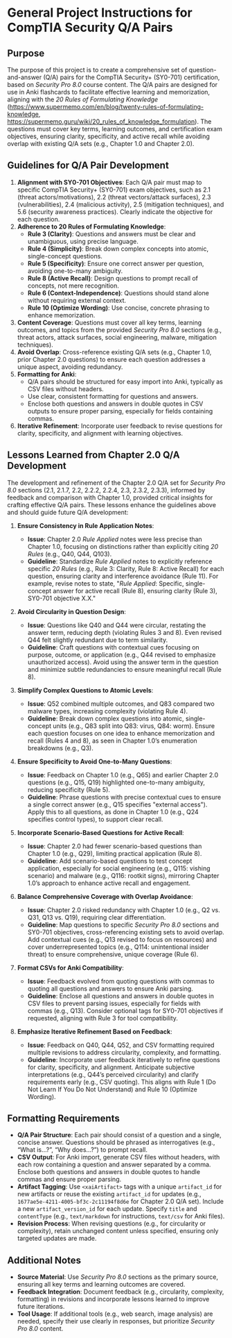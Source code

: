 # General Project Instructions for CompTIA Security Q/A Pairs

## Purpose
The purpose of this project is to create a comprehensive set of question-and-answer (Q/A) pairs for the CompTIA Security+ (SY0-701) certification, based on *Security Pro 8.0* course content. The Q/A pairs are designed for use in Anki flashcards to facilitate effective learning and memorization, aligning with the *20 Rules of Formulating Knowledge* (https://www.supermemo.com/en/blog/twenty-rules-of-formulating-knowledge, https://supermemo.guru/wiki/20_rules_of_knowledge_formulation). The questions must cover key terms, learning outcomes, and certification exam objectives, ensuring clarity, specificity, and active recall while avoiding overlap with existing Q/A sets (e.g., Chapter 1.0 and Chapter 2.0).

## Guidelines for Q/A Pair Development
1. **Alignment with SY0-701 Objectives**: Each Q/A pair must map to specific CompTIA Security+ (SY0-701) exam objectives, such as 2.1 (threat actors/motivations), 2.2 (threat vectors/attack surfaces), 2.3 (vulnerabilities), 2.4 (malicious activity), 2.5 (mitigation techniques), and 5.6 (security awareness practices). Clearly indicate the objective for each question.
2. **Adherence to 20 Rules of Formulating Knowledge**:
   - **Rule 3 (Clarity)**: Questions and answers must be clear and unambiguous, using precise language.
   - **Rule 4 (Simplicity)**: Break down complex concepts into atomic, single-concept questions.
   - **Rule 5 (Specificity)**: Ensure one correct answer per question, avoiding one-to-many ambiguity.
   - **Rule 8 (Active Recall)**: Design questions to prompt recall of concepts, not mere recognition.
   - **Rule 6 (Context-Independence)**: Questions should stand alone without requiring external context.
   - **Rule 10 (Optimize Wording)**: Use concise, concrete phrasing to enhance memorization.
3. **Content Coverage**: Questions must cover all key terms, learning outcomes, and topics from the provided *Security Pro 8.0* sections (e.g., threat actors, attack surfaces, social engineering, malware, mitigation techniques).
4. **Avoid Overlap**: Cross-reference existing Q/A sets (e.g., Chapter 1.0, prior Chapter 2.0 questions) to ensure each question addresses a unique aspect, avoiding redundancy.
5. **Formatting for Anki**:
   - Q/A pairs should be structured for easy import into Anki, typically as CSV files without headers.
   - Use clear, consistent formatting for questions and answers.
   - Enclose both questions and answers in double quotes in CSV outputs to ensure proper parsing, especially for fields containing commas.
6. **Iterative Refinement**: Incorporate user feedback to revise questions for clarity, specificity, and alignment with learning objectives.

## Lessons Learned from Chapter 2.0 Q/A Development
The development and refinement of the Chapter 2.0 Q/A set for *Security Pro 8.0* sections (2.1, 2.1.7, 2.2, 2.2.2, 2.2.4, 2.3, 2.3.2, 2.3.3), informed by feedback and comparison with Chapter 1.0, provided critical insights for crafting effective Q/A pairs. These lessons enhance the guidelines above and should guide future Q/A development:

1. **Ensure Consistency in Rule Application Notes**:
   - **Issue**: Chapter 2.0 *Rule Applied* notes were less precise than Chapter 1.0, focusing on distinctions rather than explicitly citing *20 Rules* (e.g., Q40, Q44, Q103).
   - **Guideline**: Standardize *Rule Applied* notes to explicitly reference specific *20 Rules* (e.g., Rule 3: Clarity, Rule 8: Active Recall) for each question, ensuring clarity and interference avoidance (Rule 11). For example, revise notes to state, "*Rule Applied*: Specific, single-concept answer for active recall (Rule 8), ensuring clarity (Rule 3), SY0-701 objective X.X."

2. **Avoid Circularity in Question Design**:
   - **Issue**: Questions like Q40 and Q44 were circular, restating the answer term, reducing depth (violating Rules 3 and 8). Even revised Q44 felt slightly redundant due to term similarity.
   - **Guideline**: Craft questions with contextual cues focusing on purpose, outcome, or application (e.g., Q44 revised to emphasize unauthorized access). Avoid using the answer term in the question and minimize subtle redundancies to ensure meaningful recall (Rule 8).

3. **Simplify Complex Questions to Atomic Levels**:
   - **Issue**: Q52 combined multiple outcomes, and Q83 compared two malware types, increasing complexity (violating Rule 4).
   - **Guideline**: Break down complex questions into atomic, single-concept units (e.g., Q83 split into Q83: virus, Q84: worm). Ensure each question focuses on one idea to enhance memorization and recall (Rules 4 and 8), as seen in Chapter 1.0’s enumeration breakdowns (e.g., Q3).

4. **Ensure Specificity to Avoid One-to-Many Questions**:
   - **Issue**: Feedback on Chapter 1.0 (e.g., Q65) and earlier Chapter 2.0 questions (e.g., Q15, Q19) highlighted one-to-many ambiguity, reducing specificity (Rule 5).
   - **Guideline**: Phrase questions with precise contextual cues to ensure a single correct answer (e.g., Q15 specifies "external access"). Apply this to all questions, as done in Chapter 1.0 (e.g., Q24 specifies control types), to support clear recall.

5. **Incorporate Scenario-Based Questions for Active Recall**:
   - **Issue**: Chapter 2.0 had fewer scenario-based questions than Chapter 1.0 (e.g., Q29), limiting practical application (Rule 8).
   - **Guideline**: Add scenario-based questions to test concept application, especially for social engineering (e.g., Q115: vishing scenario) and malware (e.g., Q116: rootkit signs), mirroring Chapter 1.0’s approach to enhance active recall and engagement.

6. **Balance Comprehensive Coverage with Overlap Avoidance**:
   - **Issue**: Chapter 2.0 risked redundancy with Chapter 1.0 (e.g., Q2 vs. Q31, Q13 vs. Q19), requiring clear differentiation.
   - **Guideline**: Map questions to specific *Security Pro 8.0* sections and SY0-701 objectives, cross-referencing existing sets to avoid overlap. Add contextual cues (e.g., Q13 revised to focus on resources) and cover underrepresented topics (e.g., Q114: unintentional insider threat) to ensure comprehensive, unique coverage (Rule 6).

7. **Format CSVs for Anki Compatibility**:
   - **Issue**: Feedback evolved from quoting questions with commas to quoting all questions and answers to ensure Anki parsing.
   - **Guideline**: Enclose all questions and answers in double quotes in CSV files to prevent parsing issues, especially for fields with commas (e.g., Q13). Consider optional tags for SY0-701 objectives if requested, aligning with Rule 3 for tool compatibility.

8. **Emphasize Iterative Refinement Based on Feedback**:
   - **Issue**: Feedback on Q40, Q44, Q52, and CSV formatting required multiple revisions to address circularity, complexity, and formatting.
   - **Guideline**: Incorporate user feedback iteratively to refine questions for clarity, specificity, and alignment. Anticipate subjective interpretations (e.g., Q44’s perceived circularity) and clarify requirements early (e.g., CSV quoting). This aligns with Rule 1 (Do Not Learn If You Do Not Understand) and Rule 10 (Optimize Wording).

## Formatting Requirements
- **Q/A Pair Structure**: Each pair should consist of a question and a single, concise answer. Questions should be phrased as interrogatives (e.g., “What is…?”, “Why does…?”) to prompt recall.
- **CSV Output**: For Anki import, generate CSV files without headers, with each row containing a question and answer separated by a comma. Enclose both questions and answers in double quotes to handle commas and ensure proper parsing.
- **Artifact Tagging**: Use `<xaiArtifact>` tags with a unique `artifact_id` for new artifacts or reuse the existing `artifact_id` for updates (e.g., `1677ae5e-4211-4005-bf3c-2c11194f8d6e` for Chapter 2.0 Q/A set). Include a new `artifact_version_id` for each update. Specify `title` and `contentType` (e.g., `text/markdown` for instructions, `text/csv` for Anki files).
- **Revision Process**: When revising questions (e.g., for circularity or complexity), retain unchanged content unless specified, ensuring only targeted updates are made.

## Additional Notes
- **Source Material**: Use *Security Pro 8.0* sections as the primary source, ensuring all key terms and learning outcomes are covered.
- **Feedback Integration**: Document feedback (e.g., circularity, complexity, formatting) in revisions and incorporate lessons learned to improve future iterations.
- **Tool Usage**: If additional tools (e.g., web search, image analysis) are needed, specify their use clearly in responses, but prioritize *Security Pro 8.0* content.